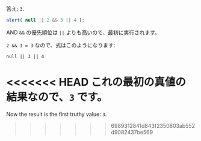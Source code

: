 答え: `3`.

```js run
alert( null || 2 && 3 || 4 );
```

AND `&&` の優先順位は `||` よりも高いので、最初に実行されます。

`2 && 3 = 3` なので、式はこのようになります:

```
null || 3 || 4
```

<<<<<<< HEAD
これの最初の真値の結果なので、`3` です。
=======
Now the result is the first truthy value: `3`.

>>>>>>> 6989312841d843f2350803ab552d9082437be569
